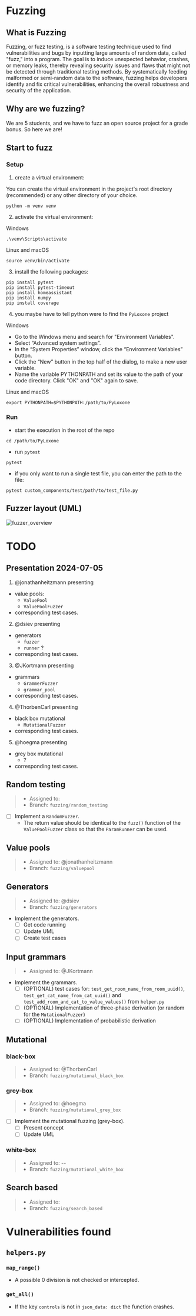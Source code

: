# Fuzzing
## What is Fuzzing
Fuzzing, or fuzz testing, is a software testing technique used to find vulnerabilities and bugs by inputting large amounts of random data, called "fuzz," into a program. 
The goal is to induce unexpected behavior, crashes, or memory leaks, thereby revealing security issues and flaws that might not be detected through traditional testing methods. 
By systematically feeding malformed or semi-random data to the software, fuzzing helps developers identify and fix critical vulnerabilities, enhancing the overall robustness and security of the application.

## Why are we fuzzing?
We are 5 students, and we have to fuzz an open source project for a grade bonus. 
So here we are!

## Start to fuzz
### Setup
1. create a virtual environment:

You can create the virtual environment in the project's root directory (recommended) or any other directory of your choice.
```shell
python -m venv venv
```
2. activate the virtual environment:

Windows
```shell
.\venv\Scripts\activate
```

Linux and macOS
```shell
source venv/bin/activate
```

3.  install the following packages:
```shell
pip install pytest
pip install pytest-timeout
pip install homeassistant
pip install numpy
pip install coverage
```
4. you maybe have to tell python were to find the `PyLoxone` project 

Windows
- Go to the Windows menu and search for "Environment Variables".
- Select “Advanced system settings”.
- In the “System Properties” window, click the “Environment Variables” button.
- Click the “New” button in the top half of the dialog, to make a new user variable.
- Name the variable PYTHONPATH and set its value to the path of your code directory. Click "OK" and "OK" again to save.

Linux and macOS
```shell
export PYTHONPATH=$PYTHONPATH:/path/to/PyLoxone
```
### Run
- start the execution in the root of the repo
```shell
cd /path/to/PyLoxone
```
- run `pytest`
```shell
pytest
```
- if you only want to run a single test file, you can enter the path to the file:
```shell
pytest custom_components/test/path/to/test_file.py
```

## Fuzzer layout (UML)
![fuzzer_overview](fuzzer_overview.svg)

# TODO
## Presentation 2024-07-05
1. @jonathanheitzmann presenting
  - value pools: 
    - `ValuePool` 
    - `ValuePoolFuzzer` 
  - corresponding test cases.
2. @dsiev presenting
  - generators 
    - `fuzzer` 
    - `runner` ?
  - corresponding test cases.
3. @JKortmann presenting
  - grammars 
    - `GrammerFuzzer`
    - `grammar_pool`
  - corresponding test cases.
4. @ThorbenCarl presenting
  - black box mutational 
    - `MutationalFuzzer`
  - corresponding test cases.
5. @hoegma presenting
  - grey box mutational 
    - ?
  - corresponding test cases.

## Random testing 
> - Assigned to:
> - Branch: `fuzzing/random_testing`
- [ ] Implement a `RandomFuzzer`.
  - The return value should be identical to the `fuzz()` function of the `ValuePoolFuzzer` class so that the `ParamRunner` can be used.

## Value pools 
> - Assigned to: @jonathanheitzmann
> - Branch: `fuzzing/valuepool`

## Generators
> - Assigned to: @dsiev
> - Branch: `fuzzing/generators`
- Implement the generators.
  - [ ] Get code running
  - [ ] Update UML
  - [ ] Create test cases

## Input grammars
> - Assigned to: @JKortmann
- Implement the grammars.
  - [ ] (OPTIONAL) test cases for: `test_get_room_name_from_room_uuid()`, `test_get_cat_name_from_cat_uuid()` and `test_add_room_and_cat_to_value_values()` from `helper.py`
  - [ ] (OPTIONAL) Implementation of three-phase derivation (or random for the `MutationalFuzzer`)
  - [ ] (OPTIONAL) Implementation of probabilistic derivation

## Mutational 
### black-box
> - Assigned to: @ThorbenCarl
> - Branch: `fuzzing/mutational_black_box`

### grey-box
> - Assigned to: @hoegma
> - Branch: `fuzzing/mutational_grey_box`
- [ ] Implement the mutational fuzzing (grey-box).
  - [ ] Present concept
  - [ ] Update UML

### white-box
> - Assigned to: --
> - Branch: `fuzzing/mutational_white_box`

## Search based
> - Assigned to:
> - Branch: `fuzzing/search_based`

# Vulnerabilities found
## `helpers.py`
### `map_range()`
- A possible 0 division is not checked or intercepted.

### `get_all()`
- If the key `controls` is not in `json_data: dict` the function crashes.